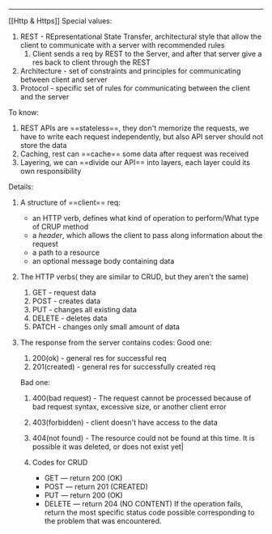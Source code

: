 ***
[[Http & Https]]
Special values:
1. REST - REpresentational State Transfer, architectural style that allow the client to communicate with a server with recommended rules 
	1. Client sends a req by REST to the Server, and after that server give a res back to client through the REST 
2. Architecture - set of constraints and principles for communicating between client and server 
3. Protocol - specific set of rules for communicating between the client and the server 


To know:
1. REST APIs are ==stateless==, they don't memorize the requests, we have to write each request independently, but also API server should not store the data
2. Caching, rest can ==cache== some data after request was received
3. Layering, we can ==divide our API== into layers, each layer could its own responsibility  

Details:
1. A structure of ==client== req:
	- an HTTP verb, defines what kind of operation to perform/What type of CRUP method
	- a _header_, which allows the client to pass along information about the request
	- a path to a resource
	- an optional message body containing data

2. The HTTP verbs( they are similar to CRUD, but they aren't the same)
	1. GET - request data
	2. POST - creates data 
	3. PUT - changes all existing data
	4. DELETE - deletes data
	5. PATCH - changes only small amount of data

3. The response from the server contains codes:
	Good one:
	1. 200(ok) - general res for successful req
	2. 201(created) - general res for successfully created req
	
	Bad one:
	1. 400(bad request) - The request cannot be processed because of bad request syntax, excessive size, or another client error
	2. 403(forbidden) - client doesn't have access to the data 
	3. 404(not found) - The resource could not be found at this time. It is possible it was deleted, or does not exist yet|
	
	4. Codes for CRUD  
		- GET — return 200 (OK)
		- POST — return 201 (CREATED)
		- PUT — return 200 (OK)
		- DELETE — return 204 (NO CONTENT) If the operation fails, return the most specific status code possible corresponding to the problem that was encountered.